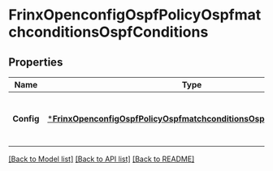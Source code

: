 # FrinxOpenconfigOspfPolicyOspfmatchconditionsOspfConditions

## Properties
Name | Type | Description | Notes
------------ | ------------- | ------------- | -------------
**Config** | [***FrinxOpenconfigOspfPolicyOspfmatchconditionsOspfconditionsConfig**](frinx.openconfig.ospf.policy.ospfmatchconditions.ospfconditions.Config.md) | Optional[Configuration parameters relating to OSPF match conditions] REF:Optional.empty | [optional] [default to null]

[[Back to Model list]](../README.md#documentation-for-models) [[Back to API list]](../README.md#documentation-for-api-endpoints) [[Back to README]](../README.md)



